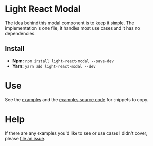 # Light React Modal

The idea behind this modal component is to keep it simple. The implementation is one file, it handles most use cases and it has no dependencies.

## Install

- **Npm:** `npm install light-react-modal --save-dev`
- **Yarn:** `yarn add light-react-modal --dev`

# Use

See the [examples](https://benshope.github.io/light-react-modal) and the [examples source code](https://github.com/benshope/light-react-modal/blob/master/stories.js) for snippets to copy.

# Help

If there are any examples you'd like to see or use cases I didn't cover, please [file an issue](https://github.com/benshope/light-react-modal/issues/new).
